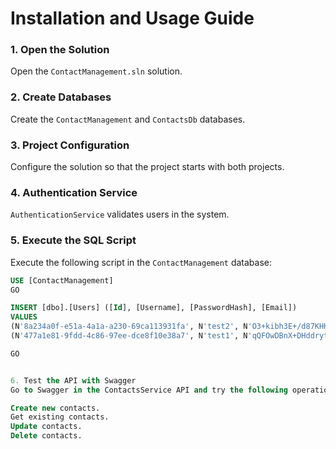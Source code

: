 # Installation and Usage Guide

### 1. Open the Solution

Open the `ContactManagement.sln` solution.

### 2. Create Databases

Create the `ContactManagement` and `ContactsDb` databases.

### 3. Project Configuration

Configure the solution so that the project starts with both projects.

### 4. Authentication Service

`AuthenticationService` validates users in the system.

### 5. Execute the SQL Script

Execute the following script in the `ContactManagement` database:

```sql
USE [ContactManagement]
GO

INSERT [dbo].[Users] ([Id], [Username], [PasswordHash], [Email]) 
VALUES 
(N'8a234a0f-e51a-4a1a-a230-69ca113931fa', N'test2', N'O3+kibh3E+/d87KHKionQrkVnE9t/eJ/ZeQQdliKiWxg/l28FwJK3sngnukQYdxR', N'test2@example.com'),
(N'477a1e81-9fdd-4c86-97ee-dce8f10e38a7', N'test1', N'qQFOwDBnX+DHddrytDm0Nu4XLEkhsk6aCzfIwZtpr4gbY39PqCrEUgUtA0PyV0El', N'test1@example.com');

GO


6. Test the API with Swagger
Go to Swagger in the ContactsService API and try the following operations:

Create new contacts.
Get existing contacts.
Update contacts.
Delete contacts.

